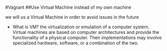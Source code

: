 #Vagrant
##Use Virtual Machine instead of my own machine

we will us a Virtual Machine in order to avoid issues in the future

- What is VM?
 the virtualization or emulation of a computer system. Virtual machines are based on computer architectures and provide the functionality of a physical computer. Their implementations may involve specialized hardware, software, or a combination of the two. 

